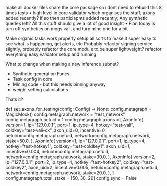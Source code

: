 make all docker files share the core package so i dont need to rebuild this 8 times
tests
•⁠  ⁠high level in core validator which organises the stuff; axons added recently? if so then particiapnts added recently; Any synthetic queries left? All this stuff should give a lot of good insight
•⁠  ⁠⁠Plan today is turn off synthetics on mogs vali, and turn mine one for a bit

Make organic tasks work properly
setup all sorts to make it super easy to see what is happening, get alerts, etc
Probably refactor signing service slightly, probably refactor the core module to be super lightweight?
refactor everything
easy validator setup and running




What to change when making a new inference subnet?
- Synthetic generation Funcs
- Task config in core
- Mining code - but this needs binning anyway
- weight setting calculations

Thats it?



def set_axons_for_testing(config: Config) -> None:
    config.metagraph = MagicMock()
    config.metagraph.network = "test_network"
    config.metagraph.netuid = 1
    config.metagraph.axons = [
        AxonInfo(
            version=1,
            ip="127.0.0.1",
            port=1,
            ip_type=4,
            hotkey="test-vali",
            coldkey="test-vali-ck",
            axon_uid=0,
            incentive=0,
            netuid=config.metagraph.netuid,
            network=config.metagraph.network,
            stake=50.0,
        ),
        AxonInfo(
            version=1,
            ip="127.0.0.1",
            port=1,
            ip_type=4,
            hotkey="test-hotkey1",
            coldkey="test-coldkey1",
            axon_uid=1,
            incentive=0.004,
            netuid=config.metagraph.netuid,
            network=config.metagraph.network,
            stake=30.0,
        ),
        AxonInfo(
            version=2,
            ip="127.0.0.1",
            port=2,
            ip_type=4,
            hotkey="test-hotkey2",
            coldkey="test-coldkey2",
            axon_uid=2,
            incentive=0.005,
            netuid=config.metagraph.netuid,
            network=config.metagraph.network,
            stake=20.0,
        ),
    ]
    config.metagraph.total_stake = [50, 30, 20]
    config.sync = False